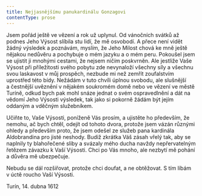 ```yaml
---
title: Nejjasnějšímu panukardinálu Gonzagovi
contentType: prose
---
```


Jsem pořád ještě ve vězení a rok už uplynul. Od vánočních svátků až podnes Jeho Výsost slíbila stu lidí, že mě osvobodí. A přece není vidět žádný výsledek a poznávám, myslím, že Jeho Milost chová ke mně ještě nějakou nedůvěru a pochybuje o mém jazyku a o mém peru. Pokoušel jsem se ujistit ji mnohými cestami, že nejsem ničím poskvrněn. Ale jestliže Vaše Výsost při příležitosti svého pobytu zde nevynaloží všechny síly a všechnu svou laskavost v můj prospěch, nezbude mi než zemřít zoufalstvím uprostřed této bídy. Nežádám v tuto chvíli úplnou svobodu, ale slušnější a čestnější uvěznění v nějakém soukromém domě nebo ve vězení ve městě Turíně, odkud bych pak mohl snáze jednat o svém ospravedlnění a dát na vědomí Jeho Výsosti výsledek, tak jako si pokorně žádám být jejím oddaným a vděčným služebníkem.

Učiňte to, Vaše Výsosti, poníženě Vás prosím, a ujistěte ho především, že nemohu, ač bych chtěl, odejít od tohoto dvora, protože jsem vázán různými ohledy a především proto, že jsem odešel ze služeb pana kardinála Aldobrandina pro jisté neshody. Budiž zkrátka Váš zásah vřelý tak, aby se naplnily ty blahořečené sliby a svázaly mého ducha navždy nepřervatelným řetězem závazku k Vaší Výsosti. Chci po Vás mnoho, ale nezbytí mě pohání a důvěra mě ubezpečuje.

Nebudu se dál rozšiřovat, protože chci doufat, a ne obtěžovat. S tím líbám v úctě roucho Vaší Výsosti.

Turín, 14. dubna 1612
